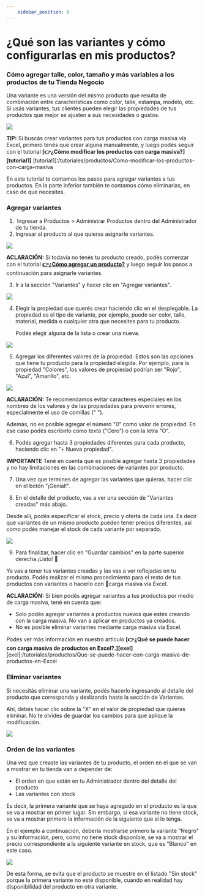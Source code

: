 ```yaml
---
    sidebar_position: 6
---
```

# ¿Qué son las variantes y cómo configurarlas en mis productos?

### Cómo agregar talle, color, tamaño y más variables a los productos de tu Tienda Negocio

Una variante es una versión del mismo producto que resulta de combinación entre características como color, talle, estampa, modelo, etc. Si usás variantes, tus clientes pueden elegir las propiedades de tus productos que mejor se ajusten a sus necesidades o gustos.

![](/Fotos/Productos/QueSonLasVariantes/como-agregar-talle-8.png)

**TIP:** Si buscás crear variantes para tus productos con carga masiva vía Excel, primero tenés que crear alguna manualmente, y luego podés seguir con el tutorial **[👉¿Cómo modificar los productos con carga masiva?][tutorial1]**
[tutorial1]:/tutoriales/productos/Como-modificar-los-productos-con-carga-masiva

En este tutorial te contamos los pasos para agregar variantes a tus productos. En la parte inferior también te contamos cómo eliminarlas, en caso de que necesites.

### Agregar variantes
1.  Ingresar a Productos > Administrar Productos dentro del Administrador de tu tienda.
2. Ingresar al producto al que quieras asignarle variantes.

![](/Fotos/Productos/QueSonLasVariantes/como-agregar-talle-1.jpg)

**ACLARACIÓN:** Si todavía no tenés tu producto creado, podés comenzar con el tutorial **[👉¿Cómo agregar un producto?][agregar]** y luego seguir los pasos a continuación para asignarle variantes.

[agregar]:/tutoriales/productos/agregar-producto

3. Ir a la sección "Variantes" y hacer clic en "Agregar variantes".

![](/Fotos/Productos/QueSonLasVariantes/como-agregar-talle-3.jpg)

4. Elegir la propiedad que querés crear haciendo clic en el desplegable. La propiedad es el tipo de variante, por ejemplo, puede ser color, talle, material, medida o cualquier otra que necesites para tu producto.

    Podés elegir alguna de la lista o crear una nueva.

![](/Fotos/Productos/QueSonLasVariantes/como-agregar-talle-2.jpg)

5. Agregar los diferentes valores de la propiedad. Estos son las opciones que tiene tu producto para la propiedad elegida. Por ejemplo, para la propiedad "Colores", los valores de propiedad podrían ser "Rojo", "Azul", "Amarillo", etc. 

![](/Fotos/Productos/QueSonLasVariantes/como-agregar-talle-4.jpg)

**ACLARACIÓN:** Te recomendamos evitar caracteres especiales en los nombres de los valores y de las propiedades para prevenir errores, especialmente el uso de comillas (" ").

Además, no es posible agregar el número "0" como valor de propiedad. En ese caso podés escribirlo como texto ("Cero") o con la letra "O".

6. Podés agregar hasta 3 propiedades diferentes para cada producto, haciendo clic en "+ Nueva propiedad".

**IMPORTANTE** Tené en cuenta que es posible agregar hasta 3 propiedades y no hay limitaciones en las combinaciones de variantes por producto.

7. Una vez que termines de agregar las variantes que quieras, hacer clic en el botón "¡Genial!".

8. En el detalle del producto, vas a ver una sección de "Variantes creadas" más abajo. 

Desde allí, podés especificar el stock, precio y oferta de cada una. Es decir que variantes de un mismo producto pueden tener precios diferentes, así como podés manejar el stock de cada variante por separado.

![](/Fotos/Productos/QueSonLasVariantes/como-agregar-talle-5.jpg)

9. Para finalizar, hacer clic en "Guardar cambios" en la parte superior derecha.¡Listo! 🙌

Ya vas a tener tus variantes creadas y las vas a ver reflejadas en tu producto. Podés realizar el mismo procedimiento para el resto de tus productos con variantes o hacerlo con 📝carga masiva vía Excel.

**ACLARACIÓN:** Si bien podés agregar variantes a tus productos por medio de carga masiva, tené en cuenta que:
- Solo podés agregar variantes a productos nuevos que estés creando con la carga masiva. No van a aplicar en productos ya creados.
- No es posible eliminar variantes mediante carga masiva vía Excel.

Podés ver más información en nuestro artículo **[👉¿Qué se puede hacer con carga masiva de productos en Excel?.][exel]**
[exel]:/tutoriales/productos/Que-se-puede-hacer-con-carga-masiva-de-productos-en-Excel

### Eliminar variantes

Si necesitás eliminar una variante, podés hacerlo ingresando al detalle del producto que corresponda y deslizando hasta la sección de Variantes.

Ahí, debés hacer clic sobre la "X" en el valor de propiedad que quieras eliminar. No te olvides de guardar los cambios para que aplique la modificación.

![](/Fotos/Productos/QueSonLasVariantes/como-agregar-talle-6.jpg)

### Orden de las variantes

Una vez que creaste las variantes de tu producto, el orden en el que se van a mostrar en tu tienda van a depender de:
- El orden en que están en tu Administrador dentro del detalle del producto
- Las variantes con stock

Es decir, la primera variante que se haya agregado en el producto es la que se va a mostrar en primer lugar. Sin embargo, si esa variante no tiene stock, se va a mostrar primero la información de la siguiente que sí lo tenga.

En el ejemplo a continuación, debería mostrarse primero la variante "Negro" y su información, pero, como no tiene stock disponible, se va a mostrar el precio correspondiente a la siguiente variante en stock, que es "Blanco" en este caso.

![](/Fotos/Productos/QueSonLasVariantes/como-agregar-talle-7.jpg)

De esta forma, se evita que el producto se muestre en el listado "Sin stock" porque la primera variante no esté disponible, cuando en realidad hay disponibilidad del producto en otra variante.